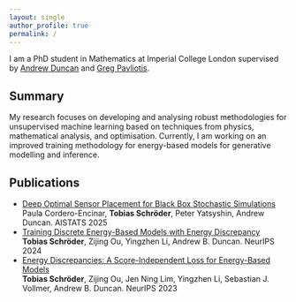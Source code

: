 ```yaml
---
layout: single
author_profile: true
permalink: /
---
```


I am a PhD student in Mathematics at Imperial College London supervised by [Andrew Duncan](https://www.ma.imperial.ac.uk/~aduncan/) and [Greg Pavliotis](https://www.ma.imperial.ac.uk/~pavl/).

## Summary
My research focuses on developing and analysing robust methodologies for unsupervised machine learning based on techniques from physics, mathematical analysis, and optimisation. Currently, I am working on an improved training methodology for energy-based models for generative modelling and inference.

## Publications
- [Deep Optimal Sensor Placement for Black Box Stochastic Simulations](https://arxiv.org/abs/2410.12036) <br>
  Paula Cordero-Encinar, **Tobias Schröder**, Peter Yatsyshin, Andrew Duncan. AISTATS 2025
- [Training Discrete Energy-Based Models with Energy Discrepancy](https://arxiv.org/abs/2307.07595) <br>
  **Tobias Schröder**, Zijing Ou, Yingzhen Li, Andrew B. Duncan. NeurIPS 2024
- [Energy Discrepancies: A Score-Independent Loss for Energy-Based Models](https://arxiv.org/abs/2307.06431) <br>
  **Tobias Schröder**, Zijing Ou, Jen Ning Lim, Yingzhen Li, Sebastian J. Vollmer, Andrew B. Duncan. NeurIPS 2023
